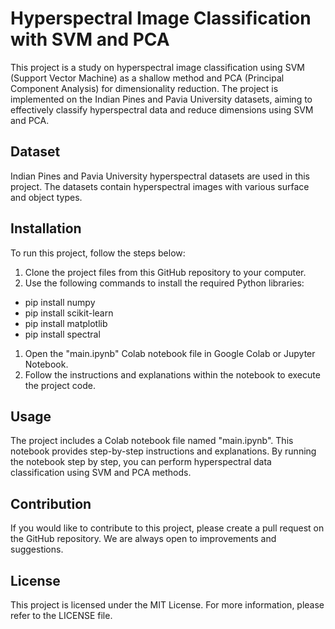 # Hyperspectral Image Classification with SVM and PCA

This project is a study on hyperspectral image classification using SVM (Support Vector Machine) as a shallow method and PCA (Principal Component Analysis) for dimensionality reduction. The project is implemented on the Indian Pines and Pavia University datasets, aiming to effectively classify hyperspectral data and reduce dimensions using SVM and PCA.

## Dataset
Indian Pines and Pavia University hyperspectral datasets are used in this project. The datasets contain hyperspectral images with various surface and object types.

## Installation
To run this project, follow the steps below:

1. Clone the project files from this GitHub repository to your computer.
2. Use the following commands to install the required Python libraries:

- pip install numpy
- pip install scikit-learn
- pip install matplotlib
- pip install spectral

1. Open the "main.ipynb" Colab notebook file in Google Colab or Jupyter Notebook.
2. Follow the instructions and explanations within the notebook to execute the project code.

## Usage
The project includes a Colab notebook file named "main.ipynb". This notebook provides step-by-step instructions and explanations. By running the notebook step by step, you can perform hyperspectral data classification using SVM and PCA methods.

## Contribution
If you would like to contribute to this project, please create a pull request on the GitHub repository. We are always open to improvements and suggestions.

## License
This project is licensed under the MIT License. For more information, please refer to the LICENSE file.

